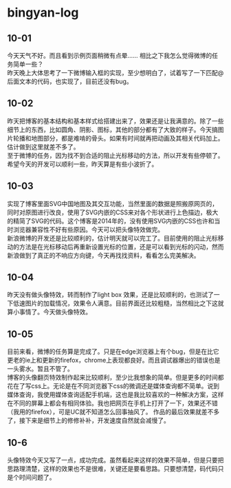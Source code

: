 # bingyan-log

10-01
-----------
今天天气不好。而且看到示例页面稍微有点晕……  相比之下我怎么觉得微博的任务简单一些？<br/>
昨天晚上大体思考了一下微博输入框的实现，至少想明白了，试着写了一下匹配@后面文本的代码，也实现了，目前还没有bug。

10-02
----------
昨天把博客的基本结构和基本样式给搭建出来了，效果还是让我满意的。除了一些细节上的东西，比如圆角、阴影、图标，其他的部分都有了大致的样子。今天搞图片轮播和地图部分，都是难啃的骨头。如果有时间就再把动画及其相关代码加上。估计做到这里就差不多了。<br>
至于微博的任务，因为找不到合适的阻止光标移动的方法，所以开发有些停顿了。<br>
希望今天的开发可以顺利一些，昨天算是有些小波折了。

10-03
-------------
实现了博客里面SVG中国地图及其交互功能，当然里面的数据是照搬原网页的，同时对原图进行改良，使用了SVG内嵌的CSS来对各个形状进行上色描边，极大的精简了SVG的代码。这个博客是2014年的，没有使用SVG内嵌的CSS也许和当时浏览器兼容性不好有些原因。今天可以把头像特效做完。<br>
新浪微博的开发还是比较顺利的，估计明天就可以完工了。目前使用的阻止光标移动的方法是在光标移动后再重新设置光标的位置，还是可以看到光标的闪动，然而新浪做到了真正的不响应方向键，今天再找找资料，看看怎么完美解决。

10-04
----------
昨天没有做头像特效，转而制作了light box 效果，还是比较顺利的，也测试了一下低速图片的加载情况，效果令人满意。目前界面还比较粗糙，当然相比之下这就算小事情了。今天做头像特效。
>


10-05
----------------
目前来看，微博的任务算是完成了。只是在edge浏览器上有个bug，但是在比它更老的ie上和更新的firefox，chrome上表现都良好。而且调试器爆出的错误也是一头雾水。暂且不管了。<br>
博客的头像翻页特效制作起来比较顺利，至少比我想象的简单。但是更多的时间都花在了写css上。无论是在不同浏览器下css的微调还是媒体查询都不简单。说到媒体查询，我使用媒体查询适配手机端，这也是我比较喜欢的一种解决方案，这样在不同的屏幕上都会有相同体验。我也把网页在手机上打开了一下，效果还不错（我用的firefox），可是UC就不知道怎么回事抽风了。
作品的最后效果就差不多了，接下来是细节上的修修补补，开发速度自然就会减慢了。<br>

10-6
----------------
头像特效今天又写了一点，成功完成。虽然看起来这样的效果不简单，但是只要把思路理清楚，这样的效果也不是很难，关键还是要看思路。只要想清楚，码代码只是个时间问题了。

